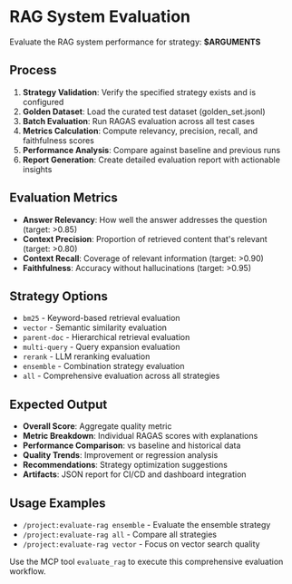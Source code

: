# RAG System Evaluation

Evaluate the RAG system performance for strategy: **$ARGUMENTS**

## Process

1. **Strategy Validation**: Verify the specified strategy exists and is configured
2. **Golden Dataset**: Load the curated test dataset (golden_set.jsonl)
3. **Batch Evaluation**: Run RAGAS evaluation across all test cases
4. **Metrics Calculation**: Compute relevancy, precision, recall, and faithfulness scores
5. **Performance Analysis**: Compare against baseline and previous runs
6. **Report Generation**: Create detailed evaluation report with actionable insights

## Evaluation Metrics

- **Answer Relevancy**: How well the answer addresses the question (target: >0.85)
- **Context Precision**: Proportion of retrieved content that's relevant (target: >0.80)
- **Context Recall**: Coverage of relevant information (target: >0.90)
- **Faithfulness**: Accuracy without hallucinations (target: >0.95)

## Strategy Options

- `bm25` - Keyword-based retrieval evaluation
- `vector` - Semantic similarity evaluation
- `parent-doc` - Hierarchical retrieval evaluation
- `multi-query` - Query expansion evaluation
- `rerank` - LLM reranking evaluation
- `ensemble` - Combination strategy evaluation
- `all` - Comprehensive evaluation across all strategies

## Expected Output

- **Overall Score**: Aggregate quality metric
- **Metric Breakdown**: Individual RAGAS scores with explanations
- **Performance Comparison**: vs baseline and historical data
- **Quality Trends**: Improvement or regression analysis
- **Recommendations**: Strategy optimization suggestions
- **Artifacts**: JSON report for CI/CD and dashboard integration

## Usage Examples

- `/project:evaluate-rag ensemble` - Evaluate the ensemble strategy
- `/project:evaluate-rag all` - Compare all strategies
- `/project:evaluate-rag vector` - Focus on vector search quality

Use the MCP tool `evaluate_rag` to execute this comprehensive evaluation workflow.